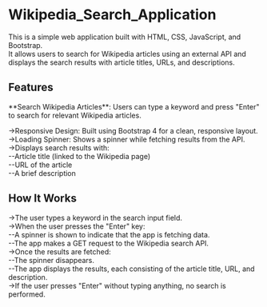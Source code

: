 # Wikipedia_Search_Application
This is a simple web application built with HTML, CSS, JavaScript, and Bootstrap. <br>It allows users to search for Wikipedia articles using an external API and displays the search results with article titles, URLs, and descriptions.

<h2>Features</h2>
**Search Wikipedia Articles**: Users can type a keyword and press "Enter" to search for relevant Wikipedia articles.  

->Responsive Design: Built using Bootstrap 4 for a clean, responsive layout.<br>
->Loading Spinner: Shows a spinner while fetching results from the API.<br>
->Displays search results with:<br>
   --Article title (linked to the Wikipedia page)<br>
   --URL of the article<br>
   --A brief description<br>

<h2>How It Works</h2>
->The user types a keyword in the search input field.<br>
->When the user presses the "Enter" key:<br>
  --A spinner is shown to indicate that the app is fetching data.<br>
  --The app makes a GET request to the Wikipedia search API.<br>
->Once the results are fetched:<br>
  --The spinner disappears.<br>
  --The app displays the results, each consisting of the article title, URL, and description.<br>
->If the user presses "Enter" without typing anything, no search is performed.<br>
